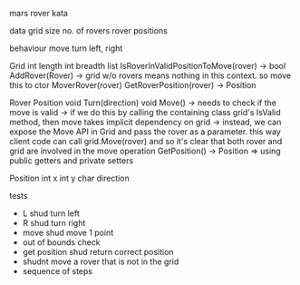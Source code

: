 mars rover kata


data
    grid size
    no. of rovers
    rover positions

behaviour
    move
    turn left, right


Grid
    int length
    int breadth
    list<Rover>
    IsRoverInValidPositionToMove(rover) -> bool
    AddRover(Rover) -> grid w/o rovers means nothing in this context. so move this to ctor
    MoverRover(rover)
    GetRoverPosition(rover) -> Position

Rover
    Position
    void Turn(direction)
    void Move() 
         -> needs to check if the move is valid
         -> if we do this by calling the containing class grid's IsValid method, then move takes implicit dependency on grid
         -> instead, we can expose the Move API in Grid and pass the rover as a parameter. this way client code can call grid.Move(rover) and so it's clear that both rover and grid are involved in the move operation
    GetPosition() -> Position => using public getters and private setters

Position
    int x
    int y
    char direction




tests
 - L shud turn left
 - R shud turn right
 - move shud move 1 point
 - out of bounds check
 - get position shud return correct position
 - shudnt move a rover that is not in the grid
 - sequence of steps